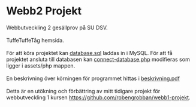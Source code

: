# Webb2 Projekt
Webbutveckling 2 gesällprov på SU DSV.
<br><br>
TuffeTuffeTåg hemsida.
<br><br>
För att köra projektet kan [database.sql](https://github.com/robengrobban/webb2-projekt/blob/main/database.sql) laddas in i MySQL. För att få projektet ansluta till databasen kan [connect-database.php](https://github.com/robengrobban/webb2-projekt/blob/main/assets/php/connect-database.php) modifieras som ligger i assets/php mappen.
<br><br>
En beskrivning över körningen för programmet hittas i [beskrivning.pdf](https://github.com/robengrobban/webb2-projekt/blob/main/beskrivning.pdf)
<br><br>
Detta är en utökning och förbättring av mitt tidigare projekt för webbutveckling 1 kursen https://github.com/robengrobban/webb1-projekt.
